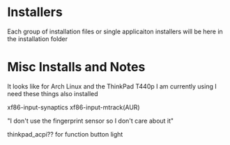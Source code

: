 # Installers

Each group of installation files or single applicaiton installers will be here in the installation folder

# Misc Installs and Notes

It looks like for Arch Linux and the ThinkPad T440p I am currently using I need these things also installed

xf86-input-synaptics
xf86-input-mtrack(AUR)

"I don\'t use the fingerprint sensor so I don\'t care about it"

thinkpad_acpi?? for function button light

